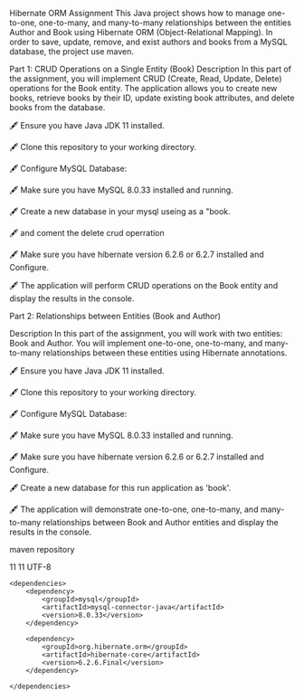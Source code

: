 
Hibernate ORM Assignment
This Java project shows how to manage one-to-one, one-to-many, and many-to-many relationships between 
the entities Author and Book using Hibernate ORM (Object-Relational Mapping). 
In order to save, update, remove, and exist authors and books from a MySQL database, 
the project  use maven.

Part 1: CRUD Operations on a Single Entity (Book)
Description In this part of the assignment, you will implement CRUD (Create, Read, Update, Delete) operations for 
the Book entity. The application allows you to create new books, retrieve books by their ID, update existing book 
attributes, and delete books from the database.

🖋 Ensure you have Java JDK 11 installed.

🖋 Clone this repository to your working directory.

🖋 Configure MySQL Database:

🖋 Make sure you have MySQL 8.0.33 installed and running.

🖋 Create a new database in your mysql useing as a "book.

🖋 and coment the delete crud operration

🖋 Make sure you have hibernate version 6.2.6 or 6.2.7 installed and Configure.

🖋 The application will perform CRUD operations on the Book entity and display the results in the console.

Part 2: Relationships between Entities (Book and Author)

Description In this part of the assignment, you will work with two entities: Book and Author. 
You will implement one-to-one, one-to-many, and many-to-many relationships between these entities 
using Hibernate annotations.

🖋 Ensure you have Java JDK 11 installed.

🖋 Clone this repository to your working directory.

🖋 Configure MySQL Database:

🖋 Make sure you have MySQL 8.0.33 installed and running.

🖋 Make sure you have hibernate version 6.2.6 or 6.2.7 installed and Configure.

🖋 Create a new database for this run application as 'book'.

🖋 The application will demonstrate one-to-one, one-to-many, and many-to-many relationships between Book and Author 
    entities and display the results in the console.

maven repository

<properties>
        <maven.compiler.source>11</maven.compiler.source>
        <maven.compiler.target>11</maven.compiler.target>
        <project.build.sourceEncoding>UTF-8</project.build.sourceEncoding>
    </properties>

    <dependencies>
        <dependency>
            <groupId>mysql</groupId>
            <artifactId>mysql-connector-java</artifactId>
            <version>8.0.33</version>
        </dependency>

        <dependency>
            <groupId>org.hibernate.orm</groupId>
            <artifactId>hibernate-core</artifactId>
            <version>6.2.6.Final</version>
        </dependency>

    </dependencies>